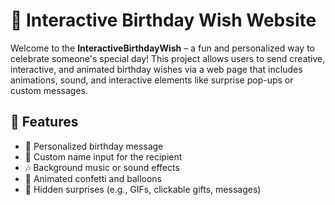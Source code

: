 

# 🎉 Interactive Birthday Wish Website

Welcome to the **InteractiveBirthdayWish** – a fun and personalized way to celebrate someone's special day! This project allows users to send creative, interactive, and animated birthday wishes via a web page that includes animations, sound, and interactive elements like surprise pop-ups or custom messages.

## 🌟 Features

* 🎂 Personalized birthday message
* 💌 Custom name input for the recipient
* 🎶 Background music or sound effects
* 🎨 Animated confetti and balloons
* 🎁 Hidden surprises (e.g., GIFs, clickable gifts, messages)

